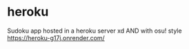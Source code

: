 # heroku
Sudoku app hosted in a heroku server xd AND with osu! style
https://heroku-g17j.onrender.com/
